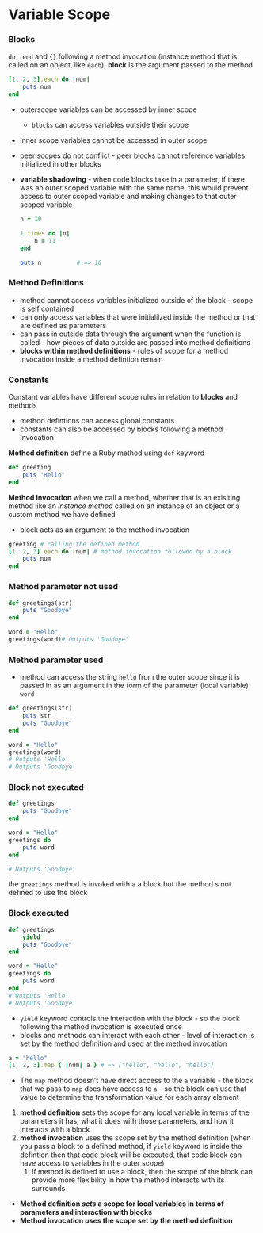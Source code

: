 # Variable Scope

### Blocks

`do..end` and `{}` following a method invocation (instance method that is called on an object, like `each`), **block** is the argument passed to the method

```ruby
[1, 2, 3].each do |num|  
	puts num
end
```

- outerscope variables can be accessed by inner scope
    - `blocks` can access variables outside their scope
- inner scope variables cannot be accessed in outer scope
- peer scopes do not conflict - peer blocks cannot reference variables initialized in other blocks
- **variable shadowing** - when code blocks take in a parameter, if there was an outer scoped variable with the same name, this would prevent access to outer scoped variable and making changes to that outer scoped variable
    
    ```ruby
    n = 10
    
    1.times do |n|  
    	n = 11
    end
    
    puts n          # => 10
    ```
    

### Method Definitions

- method cannot access variables initialized outside of the block - scope is self contained
- can only access variables that were initialilzed inside the method or that are defined as parameters
- can pass in outside data through the argument when the function is called - how pieces of data outside are passed into method definitions
- **blocks within method definitions** - rules of scope for a method invocation inside a method defintion remain

### Constants

Constant variables have different scope rules in relation to **blocks** and methods

- method defintions can access global constants
- constants can also be accessed by blocks following a method invocation

**Method definition** define a Ruby method using `def` keyword

```ruby
def greeting  
	puts 'Hello'
end
```

**Method invocation** when we call a method, whether that is an exisiting method like an *instance method* called on an instance of an object or a custom method we have defined

- block acts as an argument to the method invocation

```ruby
greeting # calling the defined method
[1, 2, 3].each do |num| # method invocation followed by a block  
	puts num
end
```

### Method parameter not used

```ruby
def greetings(str)  
	puts "Goodbye"
end

word = "Hello"
greetings(word)# Outputs 'Goodbye'
```

### Method parameter used

- method can access the string `hello` from the outer scope since it is passed in as an argument in the form of the parameter (local variable) `word`

```ruby
def greetings(str)  
	puts str  
	puts "Goodbye"
end

word = "Hello"
greetings(word)
# Outputs 'Hello'
# Outputs 'Goodbye'
```

### Block not executed

```ruby
def greetings  
	puts "Goodbye"
end

word = "Hello"
greetings do  
	puts word
end

# Outputs 'Goodbye'
```

the `greetings` method is invoked with a a block but the method s not defined to use the block

### Block executed

```ruby
def greetings  
	yield  
	puts "Goodbye"
end

word = "Hello"
greetings do  
	puts word
end
# Outputs 'Hello'
# Outputs 'Goodbye'
```

- `yield` keyword controls the interaction with the block - so the block following the method invocation is executed once
- blocks and methods can interact with each other - level of interaction is set by the method definition and used at the method invocation

```ruby
a = "hello"
[1, 2, 3].map { |num| a } # => ["hello", "hello", "hello"]
```

- The `map` method doesn’t have direct access to the `a` variable - the block that we pass to `map` does have access to `a` - so the block can use that value to determine the transformation value for each array element
1. **method definition** sets the scope for any local variable in terms of the parameters it has, what it does with those parameters, and how it interacts with a block
2. **method invocation** uses the scope set by the method definition (when you pass a block to a defined method, if `yield` keyword is inside the defintion then that code block will be executed, that code block can have access to variables in the outer scope)
    1. if method is defined to use a block, then the scope of the block can provide more flexibility in how the method interacts with its surrounds
- **Method definition *sets* a scope for local variables in terms of parameters and interaction with blocks**
- **Method invocation *uses* the scope set by the method definition**